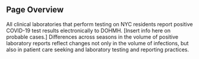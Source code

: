 ##  Page Overview

All clinical laboratories that perform testing on NYC residents report positive COVID-19 test results electronically to DOHMH. [Insert info here on probable cases.] Differences across seasons in the volume of positive laboratory reports reflect changes not only in the volume of infections, but also in patient care seeking and laboratory testing and reporting practices.


